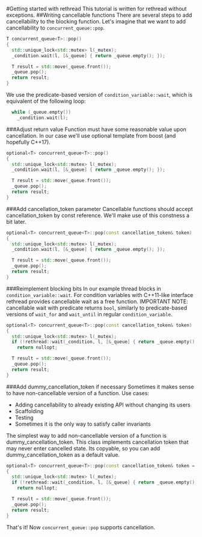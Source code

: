 #Getting started with rethread
This tutorial is written for rethread without exceptions.
##Writing cancellable functions
There are several steps to add cancellability to the blocking function. Let's imagine that we want to add cancellability to `concurrent_queue::pop`.
```cpp
T concurrent_queue<T>::pop()
{
  std::unique_lock<std::mutex> l(_mutex);
  _condition.wait(l, [&_queue] { return _queue.empty(); });

  T result = std::move(_queue.front());
  _queue.pop();
  return result;
}
```
We use the predicate-based version of `condition_variable::wait`, which is equivalent of the following loop:
```cpp
  while (_queue.empty())
    _condition.wait(l);
```
###Adjust return value
Function must have some reasonable value upon cancellation. In our case we'll use optional<T> template from boost (and hopefully C++17).
```cpp
optional<T> concurrent_queue<T>::pop()
{
  std::unique_lock<std::mutex> l(_mutex);
  _condition.wait(l, [&_queue] { return _queue.empty(); });

  T result = std::move(_queue.front());
  _queue.pop();
  return result;
}
```
###Add cancellation_token parameter
Cancellable functions should accept cancellation_token by const reference. We'll make use of this constness a bit later.
```cpp
optional<T> concurrent_queue<T>::pop(const cancellation_token& token)
{
  std::unique_lock<std::mutex> l(_mutex);
  _condition.wait(l, [&_queue] { return _queue.empty(); });

  T result = std::move(_queue.front());
  _queue.pop();
  return result;
}
```
###Reimplement blocking bits
In our example thread blocks in `condition_variable::wait`. For condition variables with C++11-like interface rethread provides cancellable wait as a free function. IMPORTANT NOTE: cancellable wait with predicate returns `bool`, similarly to predicate-based versions of `wait_for` and `wait_until` in regular `condition_variable`.
```cpp
optional<T> concurrent_queue<T>::pop(const cancellation_token& token)
{
  std::unique_lock<std::mutex> l(_mutex);
  if (!rethread::wait(_condition, l, [&_queue] { return _queue.empty(); }))
    return nullopt;

  T result = std::move(_queue.front());
  _queue.pop();
  return result;
}
```
###Add dummy_cancellation_token if necessary
Sometimes it makes sense to have non-cancellable version of a function. Use cases:
* Adding cancellability to already existing API without changing its users
* Scaffolding
* Testing
* Sometimes it is the only way to satisfy caller invariants

The simplest way to add non-cancellable version of a function is dummy_cancellation_token. This class implements cancellation token that may never enter cancelled state. Its copyable, so you can add dummy_cancellation_token as a default value.
```cpp
optional<T> concurrent_queue<T>::pop(const cancellation_token& token = dummy_cancellation_token())
{
  std::unique_lock<std::mutex> l(_mutex);
  if (!rethread::wait(_condition, l, [&_queue] { return _queue.empty(); }))
    return nullopt;

  T result = std::move(_queue.front());
  _queue.pop();
  return result;
}
```
That's it! Now `concurrent_queue::pop` supports cancellation.
